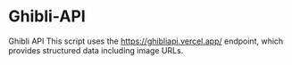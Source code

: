 # Ghibli-API
Ghibli API This script uses the https://ghibliapi.vercel.app/ endpoint, which provides structured data including image URLs.
